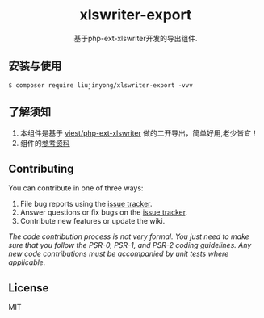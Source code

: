 <h1 align="center"> xlswriter-export </h1>

<p align="center"> 基于php-ext-xlswriter开发的导出组件.</p>


## 安装与使用

```shell
$ composer require liujinyong/xlswriter-export -vvv
```

## 了解须知

1. 本组件是基于 [viest/php-ext-xlswriter](https://github.com/viest/php-ext-xlswriter) 做的二开导出，简单好用,老少皆宜！
2. 组件的[参考资料](https://www.wenjiangs.com/doc/937iho1q)





## Contributing

You can contribute in one of three ways:

1. File bug reports using the [issue tracker](https://github.com/liujinyong/xlswriter-export/issues).
2. Answer questions or fix bugs on the [issue tracker](https://github.com/liujinyong/xlswriter-export/issues).
3. Contribute new features or update the wiki.

_The code contribution process is not very formal. You just need to make sure that you follow the PSR-0, PSR-1, and PSR-2 coding guidelines. Any new code contributions must be accompanied by unit tests where applicable._

## License

MIT